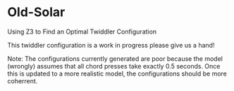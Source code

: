 # Old-Solar
Using Z3 to Find an Optimal Twiddler Configuration

This twiddler configuration is a work in progress please give us a hand!

Note: The configurations currently generated are poor because the model (wrongly) assumes that all chord presses take exactly 0.5 seconds. Once this is updated to a more realistic model, the configurations should be more coherrent.
